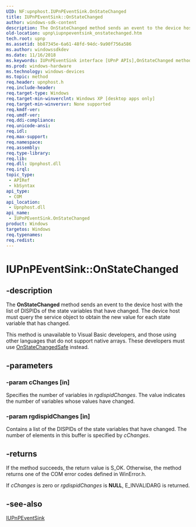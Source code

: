 ```yaml
---
UID: NF:upnphost.IUPnPEventSink.OnStateChanged
title: IUPnPEventSink::OnStateChanged
author: windows-sdk-content
description: The OnStateChanged method sends an event to the device host with the list of DISPIDs of the state variables that have changed. The device host must query the service object to obtain the new value for each state variable that has changed.
old-location: upnp\iupnpeventsink_onstatechanged.htm
tech.root: upnp
ms.assetid: bb87345e-6a61-48fd-94dc-9a90f756a586
ms.author: windowssdkdev
ms.date: 11/16/2018
ms.keywords: IUPnPEventSink interface [UPnP APIs],OnStateChanged method, IUPnPEventSink.OnStateChanged, IUPnPEventSink::OnStateChanged, OnStateChanged, OnStateChanged method [UPnP APIs], OnStateChanged method [UPnP APIs],IUPnPEventSink interface, _upnp_iupnpeventsink_onstatechanged, upnp.iupnpeventsink_onstatechanged, upnphost/IUPnPEventSink::OnStateChanged
ms.prod: windows-hardware
ms.technology: windows-devices
ms.topic: method
req.header: upnphost.h
req.include-header: 
req.target-type: Windows
req.target-min-winverclnt: Windows XP [desktop apps only]
req.target-min-winversvr: None supported
req.kmdf-ver: 
req.umdf-ver: 
req.ddi-compliance: 
req.unicode-ansi: 
req.idl: 
req.max-support: 
req.namespace: 
req.assembly: 
req.type-library: 
req.lib: 
req.dll: Upnphost.dll
req.irql: 
topic_type:
 - APIRef
 - kbSyntax
api_type:
 - COM
api_location:
 - Upnphost.dll
api_name:
 - IUPnPEventSink.OnStateChanged
product: Windows
targetos: Windows
req.typenames: 
req.redist: 
---
```


# IUPnPEventSink::OnStateChanged


## -description


The 
<b>OnStateChanged</b> method sends an event to the device host with the list of DISPIDs of the state variables that have changed. The device host must query the service object to obtain the new value for each state variable that has changed.

This method is unavailable to Visual Basic developers, and those using other languages that do not support native arrays. These developers must use 
<a href="https://msdn.microsoft.com/95792229-287c-43f1-b03a-45aa63a9682f">OnStateChangedSafe</a> instead.


## -parameters




### -param cChanges [in]

Specifies the number of variables in <i>rgdispidChanges</i>. The value indicates the number of variables whose values have changed.


### -param rgdispidChanges [in]

Contains a list of the DISPIDs of the state variables that have changed. The number of elements in this buffer is specified by <i>cChanges</i>.


## -returns



If the method succeeds, the return value is S_OK. Otherwise, the method returns one of the COM error codes defined in WinError.h.

If <i>cChanges</i> is zero or <i>rgdispidChanges</i> is <b>NULL</b>, E_INVALIDARG is returned.




## -see-also




<a href="https://msdn.microsoft.com/431423c9-2873-422d-a28c-c4ef23109114">IUPnPEventSink</a>
 

 

